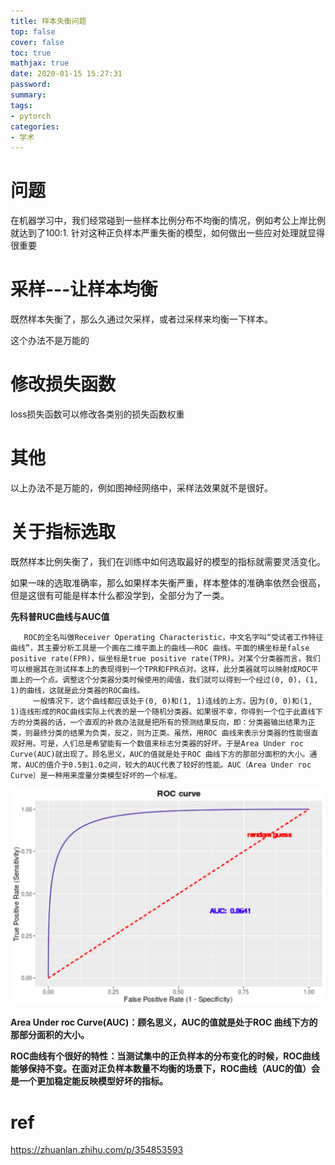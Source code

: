 ```yaml
---
title: 样本失衡问题
top: false
cover: false
toc: true
mathjax: true
date: 2020-01-15 15:27:31
password:
summary:
tags:
- pytorch
categories:
- 学术
---
```

# 问题

在机器学习中，我们经常碰到一些样本比例分布不均衡的情况，例如考公上岸比例就达到了100:1. 针对这种正负样本严重失衡的模型，如何做出一些应对处理就显得很重要



# 采样---让样本均衡

既然样本失衡了，那么久通过欠采样，或者过采样来均衡一下样本。

这个办法不是万能的

# 修改损失函数

loss损失函数可以修改各类别的损失函数权重

# 其他

以上办法不是万能的，例如图神经网络中，采样法效果就不是很好。



# 关于指标选取

既然样本比例失衡了，我们在训练中如何选取最好的模型的指标就需要灵活变化。

如果一味的选取准确率，那么如果样本失衡严重，样本整体的准确率依然会很高，但是这很有可能是样本什么都没学到，全部分为了一类。

**先科普RUC曲线与AUC值**

```
   ROC的全名叫做Receiver Operating Characteristic，中文名字叫“受试者工作特征曲线”，其主要分析工具是一个画在二维平面上的曲线——ROC 曲线。平面的横坐标是false positive rate(FPR)，纵坐标是true positive rate(TPR)。对某个分类器而言，我们可以根据其在测试样本上的表现得到一个TPR和FPR点对。这样，此分类器就可以映射成ROC平面上的一个点。调整这个分类器分类时候使用的阈值，我们就可以得到一个经过(0, 0)，(1, 1)的曲线，这就是此分类器的ROC曲线。
     一般情况下，这个曲线都应该处于(0, 0)和(1, 1)连线的上方。因为(0, 0)和(1, 1)连线形成的ROC曲线实际上代表的是一个随机分类器。如果很不幸，你得到一个位于此直线下方的分类器的话，一个直观的补救办法就是把所有的预测结果反向，即：分类器输出结果为正类，则最终分类的结果为负类，反之，则为正类。虽然，用ROC 曲线来表示分类器的性能很直观好用。可是，人们总是希望能有一个数值来标志分类器的好坏。于是Area Under roc Curve(AUC)就出现了。顾名思义，AUC的值就是处于ROC 曲线下方的那部分面积的大小。通常，AUC的值介于0.5到1.0之间，较大的AUC代表了较好的性能。AUC（Area Under roc Curve）是一种用来度量分类模型好坏的一个标准。
```

![image-20230208233439602](https://raw.githubusercontent.com/kengerlwl/kengerlwl.github.io/master/image/0277f6d2ba1fc17e277b915ebf0a5632/660331130d8ea94640458d630d19eff9.png)

**Area Under roc Curve(AUC)：顾名思义，AUC的值就是处于ROC 曲线下方的那部分面积的大小。**

**ROC曲线有个很好的特性：当测试集中的正负样本的分布变化的时候，ROC曲线能够保持不变。在面对正负样本数量不均衡的场景下，ROC曲线（AUC的值）会是一个更加稳定能反映模型好坏的指标。**





# ref

https://zhuanlan.zhihu.com/p/354853593

